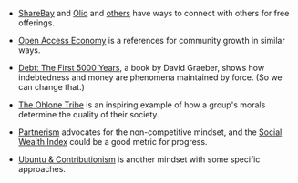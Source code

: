 
- [ShareBay](https://sharebay.org) and [Olio](olioex.com) and [others](https://openaccesseconomy.org/doku.php?id=prototyping) have ways to connect with others for free offerings.

- [Open Access Economy](https://openaccesseconomy.org) is a references for community growth in similar ways.

- [Debt: The First 5000 Years](https://en.wikipedia.org/wiki/Debt:_The_First_5000_Years), a book by David Graeber, shows how indebtedness and money are phenomena maintained by force. (So we can change that.)

- [The Ohlone Tribe](https://www.shareable.net/15-ways-for-commoners-to-stay-sane-on-black-friday/) is an inspiring example of how a group's morals determine the quality of their society.

- [Partnerism](https://www.partnerism.org/) advocates for the non-competitive mindset, and the [Social Wealth Index](https://centerforpartnership.org/programs/social-wealth-index/) could be a good metric for progress.

- [Ubuntu & Contributionism](https://www.ubuntucontributionism.org/about) is another mindset with some specific approaches.
